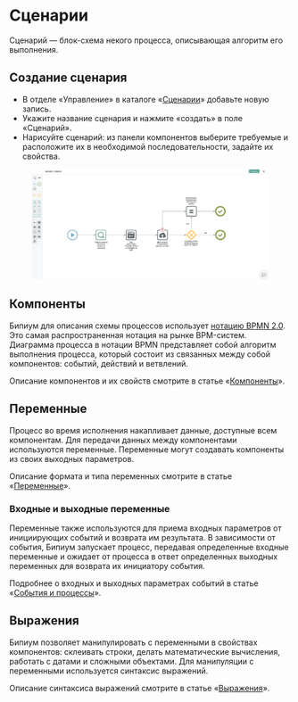 # Сценарии

Сценарий — блок-схема некого процесса, описывающая алгоритм его выполнения.

## Создание сценария

* В отделе «Управление» в каталоге «[Сценарии](../ecm/catalogs/scripts.md)» добавьте новую запись.
* Укажите название сценария и нажмите «создать» в поле «Сценарий».
* Нарисуйте сценарий: из панели компонентов выберите требуемые и расположите их в необходимой последовательности, задайте их свойства.

<figure><img src="../.gitbook/assets/secondScript.png" alt=""><figcaption></figcaption></figure>

## Компоненты

Бипиум для описания схемы процессов использует [нотацию BPMN 2.0](https://ru.wikipedia.org/wiki/BPMN). Это самая распространенная нотация на рынке BPM-систем. Диаграмма процесса в нотации BPMN представляет собой алгоритм выполнения процесса, который состоит из связанных между собой компонентов: событий, действий и ветвлений.

Описание компонентов и их свойств смотрите в статье «[Компоненты](components.md)».

## Переменные

Процесс во время исполнения накапливает данные, доступные всем компонентам. Для передачи данных между компонентами используются переменные. Переменные могут создавать компоненты из своих выходных параметров.

Описание формата и типа переменных смотрите в статье «[Переменные](variables.md)».

### Входные и выходные переменные

Переменные также используются для приема входных параметров от инициирующих событий и возврата им результата. В зависимости от события, Бипиум запускает процесс, передавая определенные входные переменные и ожидает от процесса в ответ определенных выходных переменных для возврата их инициатору события.

Подробнее о входных и выходных параметрах событий в статье «[События и процессы](events.md)».

## Выражения

Бипиум позволяет манипулировать с переменными в свойствах компонентов: склеивать строки, делать математические вычисления, работать с датами и сложными объектами. Для манипуляции с переменными используется синтаксис выражений.

Описание синтаксиса выражений смотрите в статье «[Выражения](expressions.md)».
